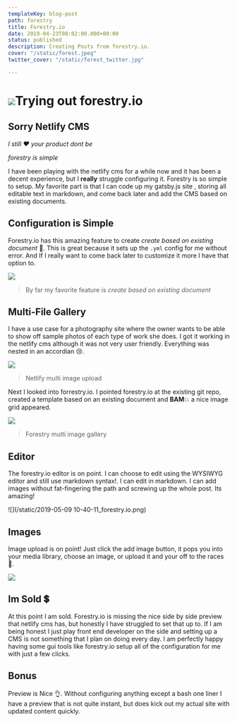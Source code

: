 ```yaml
---
templateKey: blog-post
path: forestry
title: Forestry.io
date: 2019-04-23T08:02:00.000+00:00
status: published
description: Creating Posts from forestry.io.
cover: "/static/forest.jpeg"
twitter_cover: "/static/forest_twitter.jpg"

---
```

# ![](/static/forestry_image_3.gif)Trying out forestry.io

## Sorry Netlify CMS

_I still ♥️ your product dont be_

_forestry is simple_

I have been playing with the netlify cms for a while now and it has been a decent experience, but I **really** struggle configuring it.   Forestry is so simple to setup.  My favorite part is that I can code up my gatsby.js site , storing all editable text in markdown, and come back later and add the CMS based on existing documents.

## Configuration is Simple

Forestry.io has this amazing feature to create _create based on existing document_ 🤯.  This is great because it sets up the `.yml` config for me without error.  And If I really want to come back later to customize it more I have that option to.

![](/static/Screenshot_20190503-165248.jpg)

> By far my favorite feature is _create based on existing document_

## Multi-File Gallery

I have a use case for a photography site where the owner wants to be able to show off sample photos of each type of work she does.  I got it working in the netlify cms although it was not very user friendly.  Everything was nested in an accordian 😢.

![](/static/Screenshot_20190507-144948.png)

> Netlify multi image upload

Next I looked into forrestry.io.  I pointed forestry.io at the existing git repo, created a template based on an existing document and **BAM**💥 a nice image grid appeared.

![](/static/Screenshot_20190507-145044.png)

> Forestry multi image gallery

## Editor

The forestry.io editor is on point.  I can choose to edit using the WYSIWYG editor and still use markdown syntax!.  I can edit in markdown.  I can add images without fat-fingering the path and screwing up the whole post.  Its amazing!

![](/static/2019-05-09 10-40-11_forestry.io.png)

## Images

Image upload is on point!  Just click the add image button, it pops you into your media library, choose an image, or upload it and your off to the races 🏇.

![](/static/forestry_image_3.gif)

## Im Sold 💲

At this point I am sold.  Forestry.io is missing the nice side by side preview that netlify cms has, but honestly I have struggled to set that up to.  If I am being honest I just play front end developer on the side and setting up a CMS is not something that I plan on doing every day.  I am perfectly happy having some gui tools like forestry.io setup all of the configuration for me with just a few clicks.

## Bonus

Preview is Nice 👌.  Without configuring anything except a bash one liner I have a preview that is not quite instant, but does kick out my actual site with updated content quickly.